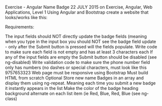 Exercise - Angular Name Badge
22 JULY 2015 on Exercise, Angular, Web Applications, Level 1
Using Angular and Bootstrap create a website that looks/works like this:



Requirements:

The input fields should NOT directly update the badge fields (meaning when you type in the input box you should NOT see the badge field update - only after the Submit button is pressed will the fields populate.
Write code to make sure each field is not empty and has at least 3 characters each
If any of the input fields are empty the Submit button should be disabled (see ng-disabled)
Write validation code to make sure the phone number field only has numbers (no dashes or special characters, must look like this 9757653323
Web page must be responsive using Bootstrap
Must build HTML from scratch
Optional
Store new name Badges in an array and display them using ng-repeat. Meaning each time you submit a new badge it instantly appears in the list
Make the color of the badge heading background alternate on each list item (ie Red, Blue, Red, Blue (see ng-class)
